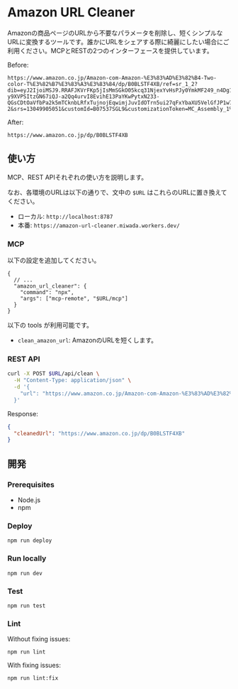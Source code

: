 # Amazon URL Cleaner

Amazonの商品ページのURLから不要なパラメータを削除し、短くシンプルなURLに変換するツールです。誰かにURLをシェアする際に綺麗にしたい場合にご利用ください。MCPとRESTの2つのインターフェースを提供しています。

Before:

```plaintext
https://www.amazon.co.jp/Amazon-com-Amazon-%E3%83%AD%E3%82%B4-Two-color-T%E3%82%B7%E3%83%A3%E3%83%84/dp/B0BLSTF4XB/ref=sr_1_2?dib=eyJ2IjoiMSJ9.RRAFJKVrFKp5jIsMmSGkO05kcq31NjexYvHsPJy0YmkMF249_n4Dg1jQg20B8KtuqS9HaCRj94uLRSkEyoFjWqIQnzpXpKL71duHkeKZ0gSBF42uAXCZCzoMJvE5wY-y9XVPSItzGN67iQJ-a2Qq4urvI8EvihE13PaYKwPytxN233-QGsCDtOaVfbPa2k5mTCknbLRfxTujnojEqwimjJuvIdOTrn5ui27qFxYbaXU5VelGfJP1w7sRmYOIFCZDpwDU0ETfwz2UIpJ74vzIg4DzjlhfBCU0H3uTgZxjGa8.jnU3uGBQwRUvIB5R8sgC7jNUV7_HaquxCGIOcohHI8g&dib_tag=se&qid=1748929607&sr=8-2&srs=13049905051&customId=B07537SGL9&customizationToken=MC_Assembly_1%23B07537SGL9&th=1&psc=1
```

After:

```plaintext
https://www.amazon.co.jp/dp/B0BLSTF4XB
```

## 使い方

MCP、REST APIそれぞれの使い方を説明します。

なお、各環境のURLは以下の通りで、文中の `$URL` はこれらのURLに置き換えてください。

- ローカル: `http://localhost:8787`
- 本番: `https://amazon-url-cleaner.miwada.workers.dev/`

### MCP

以下の設定を追加してください。

```jsonc
{
  // ...
  "amazon_url_cleaner": {
    "command": "npx",
    "args": ["mcp-remote", "$URL/mcp"]
  }
}
```

以下の tools が利用可能です。

- `clean_amazon_url`: AmazonのURLを短くします。

### REST API

```bash
curl -X POST $URL/api/clean \
  -H "Content-Type: application/json" \
  -d '{
    "url": "https://www.amazon.co.jp/Amazon-com-Amazon-%E3%83%AD%E3%82%B4-Two-color-T%E3%82%B7%E3%83%A3%E3%83%84/dp/B0BLSTF4XB/ref=sr_1_2?dib=eyJ2IjoiMSJ9.RRAFJKVrFKp5jIsMmSGkO05kcq31NjexYvHsPJy0YmkMF249_n4Dg1jQg20B8KtuqS9HaCRj94uLRSkEyoFjWqIQnzpXpKL71duHkeKZ0gSBF42uAXCZCzoMJvE5wY-y9XVPSItzGN67iQJ-a2Qq4urvI8EvihE13PaYKwPytxN233-QGsCDtOaVfbPa2k5mTCknbLRfxTujnojEqwimjJuvIdOTrn5ui27qFxYbaXU5VelGfJP1w7sRmYOIFCZDpwDU0ETfwz2UIpJ74vzIg4DzjlhfBCU0H3uTgZxjGa8.jnU3uGBQwRUvIB5R8sgC7jNUV7_HaquxCGIOcohHI8g&dib_tag=se&qid=1748929607&sr=8-2&srs=13049905051&customId=B07537SGL9&customizationToken=MC_Assembly_1%23B07537SGL9&th=1&psc=1"
  }'
```

Response:

```json
{
  "cleanedUrl": "https://www.amazon.co.jp/dp/B0BLSTF4XB"
}
```

## 開発

### Prerequisites

- Node.js
- npm

### Deploy

```shell
npm run deploy
```

### Run locally

```shell
npm run dev
```

### Test

```shell
npm run test
```

### Lint

Without fixing issues:

```shell
npm run lint
```

With fixing issues:

```shell
npm run lint:fix
```
